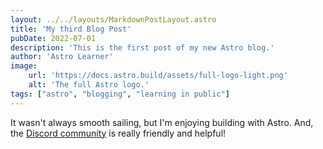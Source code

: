 ```yaml
---
layout: ../../layouts/MarkdownPostLayout.astro
title: 'My third Blog Post'
pubDate: 2022-07-01
description: 'This is the first post of my new Astro blog.'
author: 'Astro Learner'
image:
    url: 'https://docs.astro.build/assets/full-logo-light.png'
    alt: 'The full Astro logo.'
tags: ["astro", "blogging", "learning in public"]
---
```

It wasn't always smooth sailing, but I'm enjoying building with Astro. And, the [Discord community](https://astro.build/chat) is really friendly and helpful!
